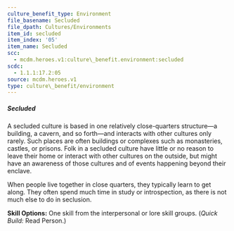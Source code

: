 ```yaml
---
culture_benefit_type: Environment
file_basename: Secluded
file_dpath: Cultures/Environments
item_id: secluded
item_index: '05'
item_name: Secluded
scc:
  - mcdm.heroes.v1:culture\_benefit.environment:secluded
scdc:
  - 1.1.1:17.2:05
source: mcdm.heroes.v1
type: culture\_benefit/environment
---
```


##### Secluded

A secluded culture is based in one relatively close-quarters structure—a building, a cavern, and so forth—and interacts with other cultures only rarely. Such places are often buildings or complexes such as monasteries, castles, or prisons. Folk in a secluded culture have little or no reason to leave their home or interact with other cultures on the outside, but might have an awareness of those cultures and of events happening beyond their enclave.

When people live together in close quarters, they typically learn to get along. They often spend much time in study or introspection, as there is not much else to do in seclusion.

**Skill Options:** One skill from the interpersonal or lore skill groups. (*Quick Build:* Read Person.)
